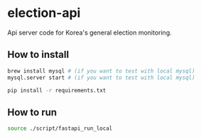 # election-api
Api server code for Korea's general election monitoring.

## How to install

```bash
brew install mysql # (if you want to test with local mysql)
mysql.server start # (if you want to test with local mysql)

pip install -r requirements.txt
```

## How to run

```bash
source ./script/fastapi_run_local
```

